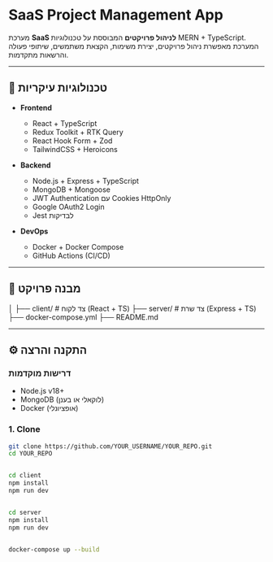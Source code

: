 # SaaS Project Management App

מערכת **SaaS לניהול פרויקטים** המבוססת על טכנולוגיות MERN + TypeScript.  
המערכת מאפשרת ניהול פרויקטים, יצירת משימות, הקצאת משתמשים, שיתופי פעולה והרשאות מתקדמות.

---

## 🚀 טכנולוגיות עיקריות
- **Frontend**
  - React + TypeScript
  - Redux Toolkit + RTK Query
  - React Hook Form + Zod
  - TailwindCSS + Heroicons

- **Backend**
  - Node.js + Express + TypeScript
  - MongoDB + Mongoose
  - JWT Authentication עם Cookies HttpOnly
  - Google OAuth2 Login
  - Jest לבדיקות

- **DevOps**
  - Docker + Docker Compose
  - GitHub Actions (CI/CD)

---

## 📂 מבנה פרויקט

│
├── client/ # צד לקוח (React + TS)
├── server/ # צד שרת (Express + TS)
├── docker-compose.yml
├── README.md



---

## ⚙️ התקנה והרצה

### דרישות מוקדמות
- Node.js v18+
- MongoDB (לוקאלי או בענן)
- Docker (אופציונלי)

### 1. Clone
```bash
git clone https://github.com/YOUR_USERNAME/YOUR_REPO.git
cd YOUR_REPO


cd client
npm install
npm run dev


cd server
npm install
npm run dev


docker-compose up --build
